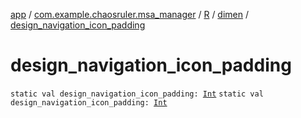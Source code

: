 [app](../../../index.md) / [com.example.chaosruler.msa_manager](../../index.md) / [R](../index.md) / [dimen](index.md) / [design_navigation_icon_padding](.)

# design_navigation_icon_padding

`static val design_navigation_icon_padding: `[`Int`](https://kotlinlang.org/api/latest/jvm/stdlib/kotlin/-int/index.html)
`static val design_navigation_icon_padding: `[`Int`](https://kotlinlang.org/api/latest/jvm/stdlib/kotlin/-int/index.html)